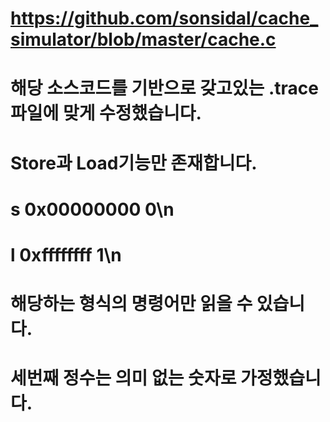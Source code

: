 # https://github.com/sonsidal/cache_simulator/blob/master/cache.c
# 해당 소스코드를 기반으로 갖고있는 .trace 파일에 맞게 수정했습니다.
# Store과 Load기능만 존재합니다.
# s 0x00000000 0\n
# l 0xffffffff 1\n
# 해당하는 형식의 명령어만 읽을 수 있습니다.
# 세번째 정수는 의미 없는 숫자로 가정했습니다.

